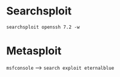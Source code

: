 # Searchsploit
`searchsploit openssh 7.2 -w`

# Metasploit
`msfconsole` --> `search exploit eternalblue`
